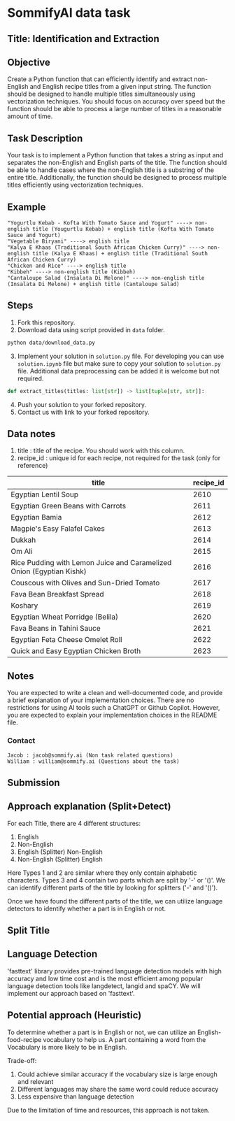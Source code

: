# SommifyAI data task

## Title: Identification and Extraction 

## Objective

Create a Python function that can efficiently identify and extract non-English and English recipe titles from a given input string. The function should be designed to handle multiple titles simultaneously using vectorization techniques. You should focus on accuracy over speed but the function should be able to process a large number of titles in a reasonable amount of time.

## Task Description

Your task is to implement a Python function that takes a string as input and separates the non-English and English parts of the title. The function should be able to handle cases where the non-English title is a substring of the entire title. Additionally, the function should be designed to process multiple titles efficiently using vectorization techniques.

## Example

```
"Yogurtlu Kebab - Kofta With Tomato Sauce and Yogurt" ----> non-english title (Yougurtlu Kebab) + english title (Kofta With Tomato Sauce and Yogurt)
"Vegetable Biryani" ----> english title
"Kalya E Khaas (Traditional South African Chicken Curry)" ----> non-english title (Kalya E Khaas) + english title (Traditional South African Chicken Curry)
"Chicken and Rice" ----> english title
"Kibbeh" ----> non-english title (Kibbeh)
"Cantaloupe Salad (Insalata Di Melone)" ----> non-english title (Insalata Di Melone) + english title (Cantaloupe Salad)
```

## Steps

1. Fork this repository.
2. Download data using script provided in `data` folder.
```bash
python data/download_data.py
```
3. Implement your solution in `solution.py` file. For developing you can use `solution.ipynb` file but make sure to copy your solution to `solution.py` file. Additional data preprocessing can be added it is welcome but not required.
```python
def extract_titles(titles: list[str]) -> list[tuple[str, str]]:
```
4. Push your solution to your forked repository.
5. Contact us with link to your forked repository.

## Data notes

1. title : title of the recipe. You should work with this column.
2. recipe_id : unique id for each recipe, not required for the task (only for reference)


| title                                                  | recipe_id |
|--------------------------------------------------------|-----------|
| Egyptian Lentil Soup                                   | 2610      |
| Egyptian Green Beans with Carrots                      | 2611      |
| Egyptian Bamia                                         | 2612      |
| Magpie's Easy Falafel Cakes                            | 2613      |
| Dukkah                                                 | 2614      |
| Om Ali                                                 | 2615      |
| Rice Pudding with Lemon Juice and Caramelized Onion (Egyptian Kishk)       | 2616      |
| Couscous with Olives and Sun-Dried Tomato              | 2617      |
| Fava Bean Breakfast Spread                             | 2618      |
| Koshary                                                | 2619      |
| Egyptian Wheat Porridge (Belila)                       | 2620      |
| Fava Beans in Tahini Sauce                             | 2621      |
| Egyptian Feta Cheese Omelet Roll                       | 2622      |
| Quick and Easy Egyptian Chicken Broth                  | 2623      |


## Notes

You are expected to write a clean and well-documented code, and provide a brief explanation of your implementation choices. There are no restrictions for using AI tools such a ChatGPT or Github Copilot. However, you are expected to explain your implementation choices in the README file.

### Contact

```
Jacob : jacob@sommify.ai (Non task related questions)
William : william@sommify.ai (Questions about the task)
```

## Submission


## Approach explanation (Split+Detect)

For each Title, there are 4 different structures:
1. English
2. Non-English
3. English (Splitter) Non-English
4. Non-English (Splitter) English

Here Types 1 and 2 are similar where they only contain alphabetic characters. Types 3 and 4 contain two parts which are split by '-' or '()'. We can identify different parts of the title by looking for splitters ('-' and '()').

Once we have found the different parts of the title, we can utilize language detectors to identify whether a part is in English or not.

## Split Title


## Language Detection

'fasttext' library provides pre-trained language detection models with high accuracy and low time cost and is the most efficient among popular language detection tools like langdetect, langid and spaCY. We will implement our approach based on 'fasttext'.

## Potential approach (Heuristic)

To determine whether a part is in English or not, we can utilize an English-food-recipe vocabulary to help us. A part containing a word from the Vocabulary is more likely to be in English.

Trade-off:
1. Could achieve similar accuracy if the vocabulary size is large enough and relevant
2. Different languages may share the same word could reduce accuracy
3. Less expensive than language detection

Due to the limitation of time and resources, this approach is not taken.
